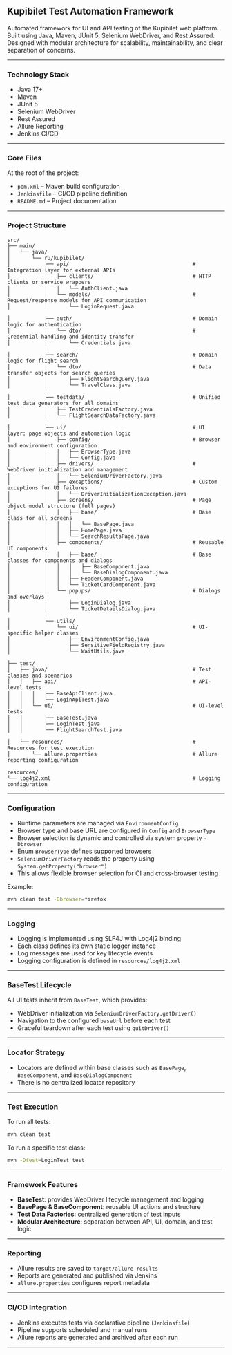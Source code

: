 ## Kupibilet Test Automation Framework

Automated framework for UI and API testing of the Kupibilet web platform. Built using Java, Maven, JUnit 5, Selenium
WebDriver, and Rest Assured. Designed with modular architecture for scalability, maintainability, and clear separation
of concerns.

---

### Technology Stack

- Java 17+
- Maven
- JUnit 5
- Selenium WebDriver
- Rest Assured
- Allure Reporting
- Jenkins CI/CD

---

### Core Files

At the root of the project:

- `pom.xml` – Maven build configuration
- `Jenkinsfile` – CI/CD pipeline definition
- `README.md` – Project documentation

---

### Project Structure

```
src/
├── main/
│   └── java/
│       └── ru/kupibilet/
│           ├── api/                                        # Integration layer for external APIs
│           │   ├── clients/                                # HTTP clients or service wrappers
│           │   │   └── AuthClient.java
│           │   └── models/                                 # Request/response models for API communication
│           │       └── LoginRequest.java

│           ├── auth/                                       # Domain logic for authentication
│           │   └── dto/                                    # Credential handling and identity transfer
│           │       └── Credentials.java

│           ├── search/                                     # Domain logic for flight search
│           │   └── dto/                                    # Data transfer objects for search queries
│           │       ├── FlightSearchQuery.java
│           │       └── TravelClass.java

│           ├── testdata/                                   # Unified test data generators for all domains
│           │   ├── TestCredentialsFactory.java
│           │   └── FlightSearchDataFactory.java

│           ├── ui/                                         # UI layer: page objects and automation logic
│           │   ├── config/                                 # Browser and environment configuration
│           │   │   ├── BrowserType.java
│           │   │   └── Config.java
│           │   ├── drivers/                                # WebDriver initialization and management
│           │   │   └── SeleniumDriverFactory.java
│           │   ├── exceptions/                             # Custom exceptions for UI failures
│           │   │   └── DriverInitializationException.java
│           │   ├── screens/                                # Page object model structure (full pages)
│           │   │   ├── base/                               # Base class for all screens
│           │   │   │   └── BasePage.java
│           │   │   ├── HomePage.java
│           │   │   └── SearchResultsPage.java
│           │   ├── components/                             # Reusable UI components
│           │   │   ├── base/                               # Base classes for components and dialogs
│           │   │   │   ├── BaseComponent.java
│           │   │   │   └── BaseDialogComponent.java
│           │   │   ├── HeaderComponent.java
│           │   │   └── TicketCardComponent.java
│           │   └── popups/                                 # Dialogs and overlays
│           │       ├── LoginDialog.java
│           │       └── TicketDetailsDialog.java

│           └── utils/
│               └── ui/                                     # UI-specific helper classes
│                   ├── EnvironmentConfig.java
│                   ├── SensitiveFieldRegistry.java
│                   └── WaitUtils.java

├── test/          
│   ├── java/                                               # Test classes and scenarios
│   │   ├── api/                                            # API-level tests
│   │   │   ├── BaseApiClient.java
│   │   │   └── LoginApiTest.java
│   │   └── ui/                                             # UI-level tests
│   │       ├── BaseTest.java
│   │       ├── LoginTest.java
│   │       └── FlightSearchTest.java

│   └── resources/                                          # Resources for test execution
│       └── allure.properties                               # Allure reporting configuration

resources/
└── log4j2.xml                                              # Logging configuration
```

---

### Configuration

- Runtime parameters are managed via `EnvironmentConfig`
- Browser type and base URL are configured in `Config` and `BrowserType`
- Browser selection is dynamic and controlled via system property `-Dbrowser`
- Enum `BrowserType` defines supported browsers
- `SeleniumDriverFactory` reads the property using `System.getProperty("browser")`
- This allows flexible browser selection for CI and cross-browser testing

Example:

```bash
mvn clean test -Dbrowser=firefox
```

---

### Logging

- Logging is implemented using SLF4J with Log4j2 binding
- Each class defines its own static logger instance
- Log messages are used for key lifecycle events
- Logging configuration is defined in `resources/log4j2.xml`

---

### BaseTest Lifecycle

All UI tests inherit from `BaseTest`, which provides:

- WebDriver initialization via `SeleniumDriverFactory.getDriver()`
- Navigation to the configured `baseUrl` before each test
- Graceful teardown after each test using `quitDriver()`

---

### Locator Strategy

- Locators are defined within base classes such as `BasePage`, `BaseComponent`, and `BaseDialogComponent`
- There is no centralized locator repository

---

### Test Execution

To run all tests:

```bash
mvn clean test
```

To run a specific test class:

```bash
mvn -Dtest=LoginTest test
```

---

### Framework Features

- **BaseTest**: provides WebDriver lifecycle management and logging
- **BasePage & BaseComponent**: reusable UI actions and structure
- **Test Data Factories**: centralized generation of test inputs
- **Modular Architecture**: separation between API, UI, domain, and test logic

---

### Reporting

- Allure results are saved to `target/allure-results`
- Reports are generated and published via Jenkins
- `allure.properties` configures report metadata

---

### CI/CD Integration

- Jenkins executes tests via declarative pipeline (`Jenkinsfile`)
- Pipeline supports scheduled and manual runs
- Allure reports are generated and archived after each run

---

